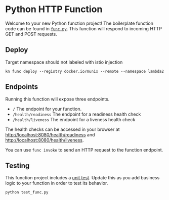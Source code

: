# Python HTTP Function

Welcome to your new Python function project! The boilerplate function
code can be found in [`func.py`](./func.py). This function will respond
to incoming HTTP GET and POST requests.

## Deploy
Target namespace should not labeled with istio injection
```
kn func deploy --registry docker.io/munix --remote --namespace lambda2
```

## Endpoints

Running this function will expose three endpoints.

  * `/` The endpoint for your function.
  * `/health/readiness` The endpoint for a readiness health check
  * `/health/liveness` The endpoint for a liveness health check

The health checks can be accessed in your browser at
[http://localhost:8080/health/readiness]() and
[http://localhost:8080/health/liveness]().

You can use `func invoke` to send an HTTP request to the function endpoint.


## Testing

This function project includes a [unit test](./test_func.py). Update this
as you add business logic to your function in order to test its behavior.

```console
python test_func.py
```
